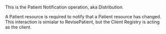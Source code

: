 This is the Patient Notification operation, aka Distribution.

A Patient resource is required to notify that a Patient resource has changed.  This interaction is simialar to RevisePatient, but the Client Registry is acting as the client.


